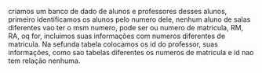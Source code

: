 criamos um banco de dado de alunos e professores desses alunos, primeiro identificamos os alunos pelo numero dele, nenhum aluno de salas diferentes vao ter o msm numero, pode ser ou numero de matricula, RM, RA, oq for, incluimos suas informações com numeros diferentes de matricula. Na sefunda tabela colocamos os id do professor, suas informações, como sao tabelas diferentes os numeros de matricula e id nao tem relação nenhuma.